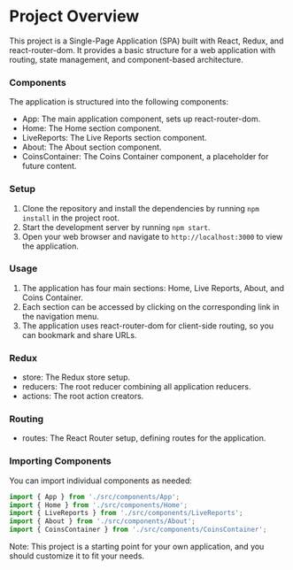 Project Overview
===============

This project is a Single-Page Application (SPA) built with React, Redux, and react-router-dom. It provides a basic structure for a web application with routing, state management, and component-based architecture.

### Components

The application is structured into the following components:

* App: The main application component, sets up react-router-dom.
* Home: The Home section component.
* LiveReports: The Live Reports section component.
* About: The About section component.
* CoinsContainer: The Coins Container component, a placeholder for future content.

### Setup

1. Clone the repository and install the dependencies by running `npm install` in the project root.
2. Start the development server by running `npm start`.
3. Open your web browser and navigate to `http://localhost:3000` to view the application.

### Usage

1. The application has four main sections: Home, Live Reports, About, and Coins Container.
2. Each section can be accessed by clicking on the corresponding link in the navigation menu.
3. The application uses react-router-dom for client-side routing, so you can bookmark and share URLs.

### Redux

* store: The Redux store setup.
* reducers: The root reducer combining all application reducers.
* actions: The root action creators.

### Routing

* routes: The React Router setup, defining routes for the application.

### Importing Components

You can import individual components as needed:

```javascript
import { App } from './src/components/App';
import { Home } from './src/components/Home';
import { LiveReports } from './src/components/LiveReports';
import { About } from './src/components/About';
import { CoinsContainer } from './src/components/CoinsContainer';
```

Note: This project is a starting point for your own application, and you should customize it to fit your needs.